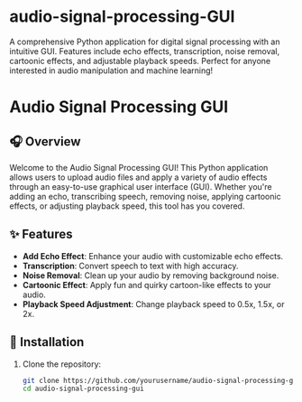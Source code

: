 # audio-signal-processing-GUI
A comprehensive Python application for digital signal processing with an intuitive GUI. Features include echo effects, transcription, noise removal, cartoonic effects, and adjustable playback speeds. Perfect for anyone interested in audio manipulation and machine learning!
# Audio Signal Processing GUI

## 🎧 Overview
Welcome to the Audio Signal Processing GUI! This Python application allows users to upload audio files and apply a variety of audio effects through an easy-to-use graphical user interface (GUI). Whether you're adding an echo, transcribing speech, removing noise, applying cartoonic effects, or adjusting playback speed, this tool has you covered.

## ✨ Features
- **Add Echo Effect**: Enhance your audio with customizable echo effects.
- **Transcription**: Convert speech to text with high accuracy.
- **Noise Removal**: Clean up your audio by removing background noise.
- **Cartoonic Effect**: Apply fun and quirky cartoon-like effects to your audio.
- **Playback Speed Adjustment**: Change playback speed to 0.5x, 1.5x, or 2x.

## 🚀 Installation
1. Clone the repository:
   ```bash
   git clone https://github.com/yourusername/audio-signal-processing-gui.git
   cd audio-signal-processing-gui
